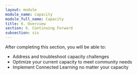 ```yaml
---
layout: module
module_name: capacity
module_full_name: Capacity
title: 6. Overview
section: 6. Continuing Forward
subsection: six
---
```


<div class="objectives">
After completing this section, you will be able to:
<ul>
	<li>Address and troubleshoot capacity challenges</li>
  <li>Optimize your current capacity to meet community needs</li>
  <li>Implement Connected Learning no matter your capacity</li>
</ul>
</div>